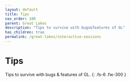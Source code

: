 ```yaml
---
layout: default
title: Tips
nav_order: 100
parent: Great Lakes
description: "Tips to survive with bugs&features of GL"
has_children: true
permalink: /great-lakes/interactive-sessions
---
```


# Tips

Tips to survive with bugs & features of GL.
{: .fs-6 .fw-300 }
